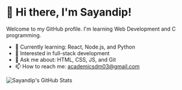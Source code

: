 # 👋 Hi there, I'm Sayandip!
Welcome to my GitHub profile. I'm learning Web Development and C programming.

- 🌱 Currently learning: React, Node.js, and Python
- 🧠 Interested in full-stack development
- 💬 Ask me about: HTML, CSS, JS, and Git
- 📫 How to reach me: academicsdm03@gmail.com

![Sayandip's GitHub Stats](https://github-readme-stats.vercel.app/api?username=ItsKungFuPanda&show_icons=true&theme=radical)
